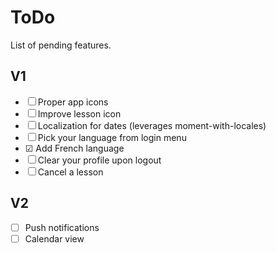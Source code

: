 ToDo
====
List of pending features.

V1
--

- ☐ Proper app icons
- ☐ Improve lesson icon
- ☐ Localization for dates (leverages moment-with-locales)
- ☐ Pick your language from login menu
- ☑ Add French language
- ☐ Clear your profile upon logout
- ☐ Cancel a lesson

V2
--
- ☐ Push notifications
- ☐ Calendar view
